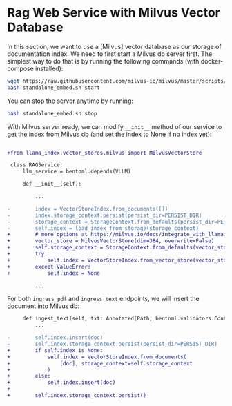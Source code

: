 # Rag Web Service with Milvus Vector Database

In this section, we want to use a [Milvus] vector database as our storage of documentation index. We need to first start a Milvus db server first. The simplest way to do that is by running the following commands (with docker-compose installed):

```bash
wget https://raw.githubusercontent.com/milvus-io/milvus/master/scripts/standalone_embed.sh
bash standalone_embed.sh start
```

You can stop the server anytime by running:

```bash
bash standalone_embed.sh stop
```

With Milvus server ready, we can modify `__init__` method of our service to get the index from Milvus db (and set the index to None if no index yet):

```diff

+from llama_index.vector_stores.milvus import MilvusVectorStore

 class RAGService:
     llm_service = bentoml.depends(VLLM)

     def __init__(self):

         ...

-        index = VectorStoreIndex.from_documents([])
-        index.storage_context.persist(persist_dir=PERSIST_DIR)
-        storage_context = StorageContext.from_defaults(persist_dir=PERSIST_DIR)
-        self.index = load_index_from_storage(storage_context)
+        # more options at https://milvus.io/docs/integrate_with_llamaindex.md
+        vector_store = MilvusVectorStore(dim=384, overwrite=False)
+        self.storage_context = StorageContext.from_defaults(vector_store=vector_store)
+        try:
+            self.index = VectorStoreIndex.from_vector_store(vector_store)
+        except ValueError:
+            self.index = None

         ...
```

For both `ingress_pdf` and `ingress_text` endpoints, we will insert the document into Milvus db:

```diff
     def ingest_text(self, txt: Annotated[Path, bentoml.validators.ContentType("text/plain")]) -> str:
         ...

-        self.index.insert(doc)
-        self.index.storage_context.persist(persist_dir=PERSIST_DIR)
+        if self.index is None:
+            self.index = VectorStoreIndex.from_documents(
+                [doc], storage_context=self.storage_context
+            )
+        else:
+            self.index.insert(doc)
+
+        self.index.storage_context.persist()
```
